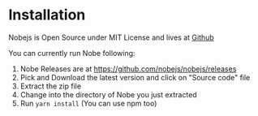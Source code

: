 # Installation

Nobejs is Open Source under MIT License and lives at [Github](https://github.com/nobejs/nobejs)

You can currently run Nobe following:

1. Nobe Releases are at https://github.com/nobejs/nobejs/releases
2. Pick and Download the latest version and click on "Source code" file
3. Extract the zip file
4. Change into the directory of Nobe you just extracted
5. Run `yarn install` (You can use npm too)
